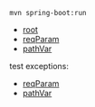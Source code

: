 `mvn spring-boot:run`

* <a href="http://localhost:8080/javax/">root</a>
* <a href="http://localhost:8080/javax/getJaxValidation?reqParam=TEST_VALUE_1">reqParam</a>
* <a href="http://localhost:8080/javax/getJaxValidation/TEST_VALUE_1">pathVar</a>

test exceptions:

* <a href="http://localhost:8080/javax/getJaxValidation?reqParam=ex1">reqParam</a>
* <a href="http://localhost:8080/javax/getJaxValidation/ex2">pathVar</a>
